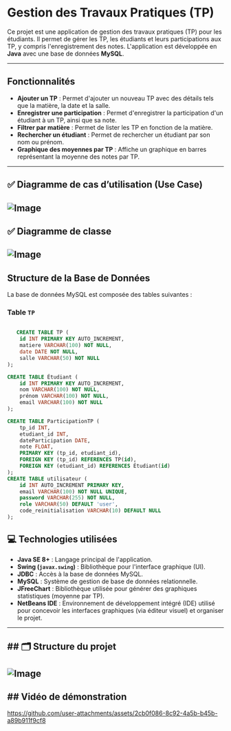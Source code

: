 # Gestion des Travaux Pratiques (TP)

Ce projet est une application de gestion des travaux pratiques (TP) pour les étudiants. Il permet de gérer les TP, les étudiants et leurs participations aux TP, y compris l'enregistrement des notes. L'application est développée en **Java** avec une base de données **MySQL**.

---

## Fonctionnalités

- **Ajouter un TP** : Permet d'ajouter un nouveau TP avec des détails tels que la matière, la date et la salle.
- **Enregistrer une participation** : Permet d'enregistrer la participation d'un étudiant à un TP, ainsi que sa note.
- **Filtrer par matière** : Permet de lister les TP en fonction de la matière.
- **Rechercher un étudiant** : Permet de rechercher un étudiant par son nom ou prénom.
- **Graphique des moyennes par TP** : Affiche un graphique en barres représentant la moyenne des notes par TP.

---
## ✅ Diagramme de cas d’utilisation (Use Case)
![Image](https://github.com/user-attachments/assets/d35495b8-709f-4746-99bf-7bc11185f4a5)
---
## ✅ Diagramme de classe
![Image](https://github.com/user-attachments/assets/2f3aa477-3a95-40ca-86e6-225e0e136c6c)
---
## Structure de la Base de Données

La base de données MySQL est composée des tables suivantes :

### Table `TP`
```sql

   CREATE TABLE TP (
    id INT PRIMARY KEY AUTO_INCREMENT,
    matiere VARCHAR(100) NOT NULL,
    date DATE NOT NULL,
    salle VARCHAR(50) NOT NULL
);

CREATE TABLE Étudiant (
    id INT PRIMARY KEY AUTO_INCREMENT,
    nom VARCHAR(100) NOT NULL,
    prénom VARCHAR(100) NOT NULL,
    email VARCHAR(100) NOT NULL
);

CREATE TABLE ParticipationTP (
    tp_id INT,
    etudiant_id INT,
    dateParticipation DATE,
    note FLOAT,
    PRIMARY KEY (tp_id, etudiant_id),
    FOREIGN KEY (tp_id) REFERENCES TP(id),
    FOREIGN KEY (etudiant_id) REFERENCES Étudiant(id)
);
CREATE TABLE utilisateur (
    id INT AUTO_INCREMENT PRIMARY KEY,
    email VARCHAR(100) NOT NULL UNIQUE,
    password VARCHAR(255) NOT NULL,
    role VARCHAR(50) DEFAULT 'user',
    code_reinitialisation VARCHAR(10) DEFAULT NULL
);

```
## 💻 Technologies utilisées

- **Java SE 8+** : Langage principal de l'application.
- **Swing (`javax.swing`)** : Bibliothèque pour l'interface graphique (UI).
- **JDBC** : Accès à la base de données MySQL.
- **MySQL** : Système de gestion de base de données relationnelle.
- **JFreeChart** : Bibliothèque utilisée pour générer des graphiques statistiques (moyenne par TP).
- **NetBeans IDE** : Environnement de développement intégré (IDE) utilisé pour concevoir les interfaces graphiques (via éditeur visuel) et organiser le projet.
---
## ## 🗂️ Structure du projet

![Image](https://github.com/user-attachments/assets/dbf36e43-7f94-42e9-a85c-f6fbf45f38f3)
---
## ## Vidéo de démonstration
https://github.com/user-attachments/assets/2cb0f086-8c92-4a5b-b45b-a89b911f9cf8
